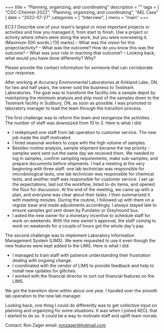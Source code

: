 +++
title = "Planning, organizing, and coordinating"
description = ""
tags = [
    "CGC-Chemist-2022",
    "Planning, organizing, and coordinating",
    "AEL Case"
]
date = "2022-07-27"
categories = [
    "Interview",
]
menu = "main"
+++

EC3.1 Describe one of your team's largest or most important projects or activities and how you managed it, from start to finish.  Use a project or activity where others were doing the work, but you were overseeing it.  (Maximum 500 words.) [10 marks]
–	What was the vision for this project/activity?
–	What was the outcome?  How do you know this was the outcome?
–	What was your role in reaching that outcome?
–	Looking back, what would you have done differently?  Why?

Please provide the contact information for someone that can corroborate your response.

After working at Accuracy Environmental Laboratories at Kirkland Lake, ON, for two and half years, the owner sold the business to Testmark Laboratories.  The goal was to transform the facility into a sample depot by maintaining the minimum analysis and ship most of the samples down to the Testmark facility in Sudbury, ON, as soon as possible.  I was promoted to laboratory manager to lead the team through the transition process.

The first challenge was to reform the team and reorganize the activities.  The number of staff was downsized from 10 to 3.  Here is what I did:
-	I redeployed one staff from lab operation to customer service.  The new job made the staff motivated
-	I hired seasonal workers to cope with the high volume of samples.  
-	Besides routine analysis, sample shipment became the top priority - samples were sent out the same day we received them.  We needed to log in samples, confirm sampling requirements, make sub-samples, and prepare documents before shipments.  I had a meeting at the very beginning with three staff: one lab technician was responsible for microbiological tests, one lab technician was responsible for chemical tests, and another staff was responsible for customer service.  I set up the expectations, laid out the workflow, listed to-do items, and opened the floor for discussion.  At the end of the meeting, we came up with a plan, and everyone was clear about their tasks.  I then summarized it with meeting minutes.  During the routine, I followed up with them on a regular base and made adjustments accordingly.  I always stayed late to ensure samples got sent down by Purolator or Greyhound bus.
-	I asked the new owner for a monetary incentive to schedule staff for work on weekends.  With the new owner's approval, the staff coming to work on weekends for a couple of hours got the whole day's pay.

The second challenge was to implement Laboratory Information Management System (LIMS).  We were requested to use it even though the new features were kept added to the LIMS.  Here is what I did:
-	I managed to train staff with patience understanding their frustration dealing with ongoing change.
-	I coordinated with the vendor of LIMS to provide feedback and help to install new updates for glitches.
-	I worked with the financial director to sort out financial features on the LIMS.

We got the transition done within about one year.  I handed over the smooth lab operation to the new lab manager.

Looking back, one thing I could do differently was to get collective input on planning and organizing for some situations.  It was when I joined AECL that I started to do so.   It could be a way to motivate staff and uplift team morale.

Contact: Ron Zager email: ronzager@hotmail.com
